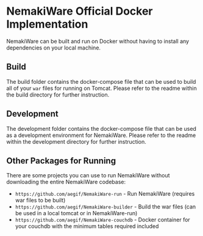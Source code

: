 # NemakiWare Official Docker Implementation
NemakiWare can be built and run on Docker without having to install any dependencies on your local machine.

## Build

The build folder contains the docker-compose file that can be used to build all of your `war` files for running on Tomcat. Please refer to the readme within the build directory for further instruction.

## Development

The development folder contains the docker-compose file that can be used as a development environment for NemakiWare. Please refer to the readme within the development directory for further instruction.

## Other Packages for Running

There are some projects you can use to run NemakiWare without downloading the entire NemakiWare codebase:

* `https://github.com/aegif/NemakiWare-run` - Run NemakiWare (requires war files to be built)
* `https://github.com/aegif/NemakiWare-builder` - Build the war files (can be used in a local tomcat or in NemakiWare-run)
* `https://github.com/aegif/NemakiWare-couchdb` - Docker container for your couchdb with the minimum tables required included